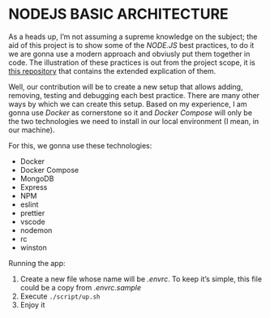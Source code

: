 # NODEJS BASIC ARCHITECTURE

As a heads up, I’m not assuming a supreme knowledge on the subject; the aid of this project is to show some of the *NODE.JS* best practices, to do it we are gonna use a modern approach and obviusly put them together in code.
The illustration of these practices is out from the project scope, it is [this repository](https://github.com/goldbergyoni/nodebestpractices#1-project-structure-practices) that contains the extended explication of them.

Well, our contribution will be to create a new setup that allows adding, removing, testing and debugging each best practice. There are many other ways by which we can create this setup. Based on my experience, I am gonna use *Docker* as cornerstone so it and *Docker Compose* will only be the two technologies we need to install in our local environment (I mean, in our machine).

For this, we gonna use these technologies:

* Docker
* Docker Compose
* MongoDB
* Express
* NPM
* eslint
* prettier
* vscode
* nodemon
* rc
* winston

Running the app:

1. Create a new file whose name will be *.envrc*. To keep it’s simple, this file could be a copy from *.envrc.sample*
2. Execute `./script/up.sh`
3. Enjoy it
